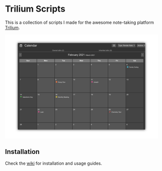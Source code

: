 # Trilium Scripts
This is a collection of scripts I made for the awesome note-taking platform [Trilium](https://github.com/zadam/trilium).

![calendar example](Assets/cal-example.png)

## Installation
Check the [wiki](https://github.com/Mangiola/trilium-scripts/wiki) for installation and usage guides. 
